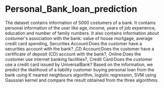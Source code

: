 # Personal_Bank_loan_prediction
The dataset contains information of 5000 costumers of a bank. It contains personal information of the user like age, income, years of job experience, education and number of family numbers. It also contains information about costumer's association with the bank: value of house mortgage, average credit card spending, Securities Account:Does the customer have a securities account with the bank? ,CD Account:Does the customer have a certificate of deposit (CD) account with the bank?, Online:Does the customer use internet banking facilities?, Credit Card:Does the customer use a credit card issued by UniversalBank? Based on the information, we predict the likelihood of a liability customer buying personal loan from the bank using K nearest neighbours algorithm, logistic regression, SVM using Gaussian kernel and compare the result obtained from the three algorithms.
